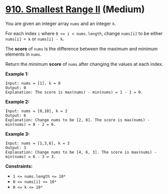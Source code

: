 # [910. Smallest Range II][link] (Medium)

[link]: https://leetcode.com/problems/smallest-range-ii/

You are given an integer array `nums` and an integer `k`.

For each index `i` where `0 <= i < nums.length`, change `nums[i]` to be either `nums[i] + k` or
`nums[i] - k`.

The **score** of `nums` is the difference between the maximum and minimum elements in `nums`.

Return the minimum **score** of  `nums` after changing the values at each index.

**Example 1:**

```
Input: nums = [1], k = 0
Output: 0
Explanation: The score is max(nums) - min(nums) = 1 - 1 = 0.
```

**Example 2:**

```
Input: nums = [0,10], k = 2
Output: 6
Explanation: Change nums to be [2, 8]. The score is max(nums) - min(nums) = 8 - 2 = 6.
```

**Example 3:**

```
Input: nums = [1,3,6], k = 3
Output: 3
Explanation: Change nums to be [4, 6, 3]. The score is max(nums) - min(nums) = 6 - 3 = 3.
```

**Constraints:**

- `1 <= nums.length <= 10⁴`
- `0 <= nums[i] <= 10⁴`
- `0 <= k <= 10⁴`
